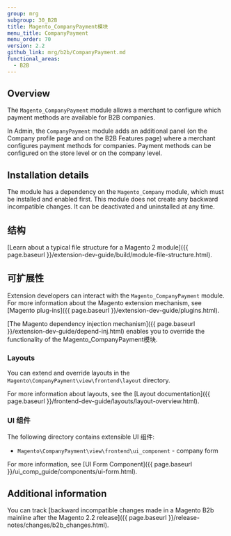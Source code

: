 ```yaml
---
group: mrg
subgroup: 30_B2B
title: Magento_CompanyPayment模块
menu_title: CompanyPayment
menu_order: 70
version: 2.2
github_link: mrg/b2b/CompanyPayment.md
functional_areas:
  - B2B
---
```


## Overview

The `Magento_CompanyPayment` module allows a merchant to configure which payment methods are available for B2B companies.

In Admin, the `CompanyPayment` module adds an additional panel (on the Company profile page and on the B2B Features page) where a merchant configures payment methods for companies. Payment methods can be configured on the store level or on the company level.

## Installation details

The module has a dependency on the `Magento_Company` module, which must be installed and enabled first. This module does not create any backward incompatible changes. It can be deactivated and uninstalled at any time.

## 结构

[Learn about a typical file structure for a Magento 2 module]({{ page.baseurl }}/extension-dev-guide/build/module-file-structure.html).

## 可扩展性

Extension developers can interact with the `Magento_CompanyPayment` module. For more information about the Magento extension mechanism, see [Magento plug-ins]({{ page.baseurl }}/extension-dev-guide/plugins.html).

[The Magento dependency injection mechanism]({{ page.baseurl }}/extension-dev-guide/depend-inj.html) enables you to override the functionality of the Magento_CompanyPayment模块.

### Layouts

You can extend and override layouts in the `Magento\CompanyPayment\view\frontend\layout` directory.

For more information about layouts, see the [Layout documentation]({{ page.baseurl }}/frontend-dev-guide/layouts/layout-overview.html).

### UI 组件

The following directory contains extensible UI 组件:

* `Magento\CompanyPayment\view\frontend\ui_component` - company form

For more information, see [UI Form Component]({{ page.baseurl }}/ui_comp_guide/components/ui-form.html).

## Additional information

You can track [backward incompatible changes made in a Magento B2b mainline after the Magento 2.2 release]({{ page.baseurl }}/release-notes/changes/b2b_changes.html).
